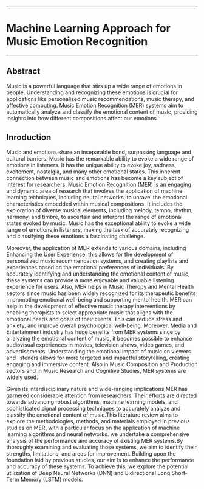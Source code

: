 ___
# Machine Learning Approach for Music Emotion Recognition
___

## Abstract
Music is a powerful language that stirs up a wide range of emotions in people. Understanding and recognizing these emotions is crucial for applications like personalized music recommendations, music therapy, and affective computing. Music Emotion Recognition (MER) systems aim to automatically analyze and classify the emotional content of music, providing insights into how different compositions affect our emotions. 

## Inroduction
Music and emotions share an inseparable bond, surpassing language and cultural barriers. Music has the remarkable ability to evoke a wide range of emotions in listeners. It has the unique ability to evoke joy, sadness, excitement, nostalgia, and many other emotional states. This inherent connection between music and emotions has become a key subject of interest for researchers. Music Emotion Recognition (MER) is an engaging and dynamic area of research that involves the application of machine learning techniques, including neural networks, to unravel the emotional characteristics embedded within musical compositions. It includes the exploration of diverse musical elements, including melody, tempo, rhythm, harmony, and timbre, to ascertain and interpret the range of emotional states evoked by music. Music has the exceptional ability to evoke a wide range of emotions in listeners, making the task of accurately recognizing and classifying these emotions a fascinating challenge. 

Moreover, the application of MER extends to various domains, including Enhancing the User Experience, this allows for the development of personalized music recommendation systems, and creating playlists and experiences based on the emotional preferences of individuals. By accurately identifying and understanding the emotional content of music, these systems can provide a more enjoyable and valuable listening experience for users. Also, MER helps in Music Theropy and Mental Health sectors since music has been widely recognized for its therapeutic benefits in promoting emotional well-being and supporting mental health. MER can help in the development of effective music therapy interventions by enabling therapists to select appropriate music that aligns with the emotional needs and goals of their clients. This can reduce stress and anxiety, and improve overall psychological well-being. Moreover, Media and Entertainment industry has huge benefits from MER systems since by analyzing the emotional content of music, it becomes possible to enhance audiovisual experiences in movies, television shows, video games, and advertisements. Understanding the emotional impact of music on viewers and listeners allows for more targeted and impactful storytelling, creating engaging and immersive content. Also in Music Composition and Production sectors and in Music Research and Cognitive Studies, MER systems are widely used.

Given its interdisciplinary nature and wide-ranging implications,MER has garnered considerable attention from researchers. Their efforts are directed towards advancing robust algorithms, machine learning models, and sophisticated signal processing techniques to accurately analyze and classify the emotional content of music.This literature review aims to explore the methodologies, methods, and materials employed in previous studies on MER, with a particular focus on the application of machine learning algorithms and neural networks. we undertake a comprehensive analysis of the performance and accuracy of existing MER systems.By thoroughly examining and evaluating those systems, we aim to identify their strengths, limitations, and areas for improvement. Building upon the foundation laid by previous studies, our aim is to enhance the performance and accuracy of these systems. To achieve this, we explore the potential utilization of Deep Neural Networks (DNN) and Bidirectional Long Short-Term Memory (LSTM) models.
